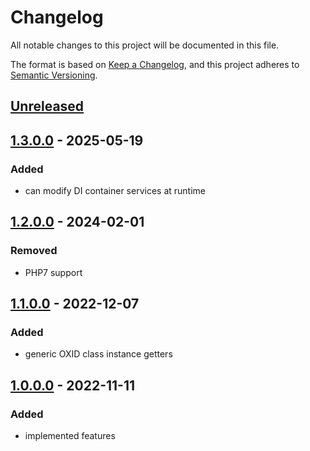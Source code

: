 # Changelog
All notable changes to this project will be documented in this file.

The format is based on [Keep a Changelog](https://keepachangelog.com/en/1.0.0/),
and this project adheres to [Semantic Versioning](https://semver.org/spec/v2.0.0.html).

## [Unreleased](https://git.d3data.de/D3Public/TestingTools/compare/1.3.0.0...rel_1.x)

## [1.3.0.0](https://git.d3data.de/D3Public/TestingTools/compare/1.2.0.0...1.3.0.0) - 2025-05-19
### Added
- can modify DI container services at runtime

## [1.2.0.0](https://git.d3data.de/D3Public/TestingTools/compare/1.1.0.0...1.2.0.0) - 2024-02-01
### Removed
- PHP7 support

## [1.1.0.0](https://git.d3data.de/D3Public/TestingTools/compare/1.0.0.0...1.1.0.0) - 2022-12-07
### Added
- generic OXID class instance getters

## [1.0.0.0](https://git.d3data.de/D3Public/TestingTools/releases/tag/1.0.0.0) - 2022-11-11
### Added
- implemented features